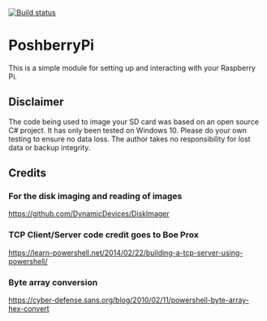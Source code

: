 [![Build status](https://ci.appveyor.com/api/projects/status/gyy00sn55hgjnqes/branch/master?svg=true)](https://ci.appveyor.com/project/eshess/poshberrypi/branch/master)

# PoshberryPi

This is a simple module for setting up and interacting with your Raspberry Pi.

## Disclaimer

The code being used to image your SD card was based on an open source C# project. It has only been tested on Windows 10. Please do your own testing to ensure no data loss. The author takes no responsibility for lost data or backup integrity.

## Credits

### For the disk imaging and reading of images
https://github.com/DynamicDevices/DiskImager

### TCP Client/Server code credit goes to Boe Prox
https://learn-powershell.net/2014/02/22/building-a-tcp-server-using-powershell/

### Byte array conversion
https://cyber-defense.sans.org/blog/2010/02/11/powershell-byte-array-hex-convert
